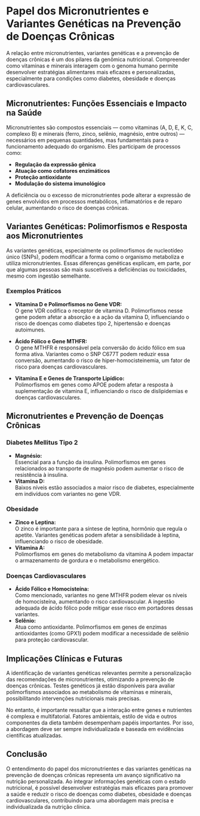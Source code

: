 
# Papel dos Micronutrientes e Variantes Genéticas na Prevenção de Doenças Crônicas

A relação entre micronutrientes, variantes genéticas e a prevenção de doenças crônicas é um dos pilares da genômica nutricional. Compreender como vitaminas e minerais interagem com o genoma humano permite desenvolver estratégias alimentares mais eficazes e personalizadas, especialmente para condições como diabetes, obesidade e doenças cardiovasculares.

## Micronutrientes: Funções Essenciais e Impacto na Saúde

Micronutrientes são compostos essenciais — como vitaminas (A, D, E, K, C, complexo B) e minerais (ferro, zinco, selênio, magnésio, entre outros) — necessários em pequenas quantidades, mas fundamentais para o funcionamento adequado do organismo. Eles participam de processos como:

- **Regulação da expressão gênica**
- **Atuação como cofatores enzimáticos**
- **Proteção antioxidante**
- **Modulação do sistema imunológico**

A deficiência ou o excesso de micronutrientes pode alterar a expressão de genes envolvidos em processos metabólicos, inflamatórios e de reparo celular, aumentando o risco de doenças crônicas.

## Variantes Genéticas: Polimorfismos e Resposta aos Micronutrientes

As variantes genéticas, especialmente os polimorfismos de nucleotídeo único (SNPs), podem modificar a forma como o organismo metaboliza e utiliza micronutrientes. Essas diferenças genéticas explicam, em parte, por que algumas pessoas são mais suscetíveis a deficiências ou toxicidades, mesmo com ingestão semelhante.

### Exemplos Práticos

- **Vitamina D e Polimorfismos no Gene VDR:**  
  O gene VDR codifica o receptor de vitamina D. Polimorfismos nesse gene podem afetar a absorção e a ação da vitamina D, influenciando o risco de doenças como diabetes tipo 2, hipertensão e doenças autoimunes.

- **Ácido Fólico e Gene MTHFR:**  
  O gene MTHFR é responsável pela conversão do ácido fólico em sua forma ativa. Variantes como o SNP C677T podem reduzir essa conversão, aumentando o risco de hiper-homocisteinemia, um fator de risco para doenças cardiovasculares.

- **Vitamina E e Genes de Transporte Lipídico:**  
  Polimorfismos em genes como APOE podem afetar a resposta à suplementação de vitamina E, influenciando o risco de dislipidemias e doenças cardiovasculares.

## Micronutrientes e Prevenção de Doenças Crônicas

### Diabetes Mellitus Tipo 2

- **Magnésio:**  
  Essencial para a função da insulina. Polimorfismos em genes relacionados ao transporte de magnésio podem aumentar o risco de resistência à insulina.
- **Vitamina D:**  
  Baixos níveis estão associados a maior risco de diabetes, especialmente em indivíduos com variantes no gene VDR.

### Obesidade

- **Zinco e Leptina:**  
  O zinco é importante para a síntese de leptina, hormônio que regula o apetite. Variantes genéticas podem afetar a sensibilidade à leptina, influenciando o risco de obesidade.
- **Vitamina A:**  
  Polimorfismos em genes do metabolismo da vitamina A podem impactar o armazenamento de gordura e o metabolismo energético.

### Doenças Cardiovasculares

- **Ácido Fólico e Homocisteína:**  
  Como mencionado, variantes no gene MTHFR podem elevar os níveis de homocisteína, aumentando o risco cardiovascular. A ingestão adequada de ácido fólico pode mitigar esse risco em portadores dessas variantes.
- **Selênio:**  
  Atua como antioxidante. Polimorfismos em genes de enzimas antioxidantes (como GPX1) podem modificar a necessidade de selênio para proteção cardiovascular.

## Implicações Clínicas e Futuras

A identificação de variantes genéticas relevantes permite a personalização das recomendações de micronutrientes, otimizando a prevenção de doenças crônicas. Testes genéticos já estão disponíveis para avaliar polimorfismos associados ao metabolismo de vitaminas e minerais, possibilitando intervenções nutricionais mais precisas.

No entanto, é importante ressaltar que a interação entre genes e nutrientes é complexa e multifatorial. Fatores ambientais, estilo de vida e outros componentes da dieta também desempenham papéis importantes. Por isso, a abordagem deve ser sempre individualizada e baseada em evidências científicas atualizadas.

## Conclusão

O entendimento do papel dos micronutrientes e das variantes genéticas na prevenção de doenças crônicas representa um avanço significativo na nutrição personalizada. Ao integrar informações genéticas com o estado nutricional, é possível desenvolver estratégias mais eficazes para promover a saúde e reduzir o risco de doenças como diabetes, obesidade e doenças cardiovasculares, contribuindo para uma abordagem mais precisa e individualizada da nutrição clínica.
```
